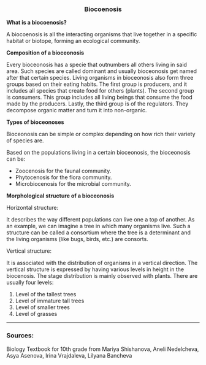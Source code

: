 <div align="center">
  <h3>Biocoenosis</h3>
</div>

**What is a biocoenosis?** 

A biocoenosis is all the interacting organisms that live together in a specific habitat or biotope, forming an ecological community.

**Composition of a bioceonosis**

Every bioceonosis has a specie that outnumbers all others living in said area. Such species are called dominant and usually bioceonosis get named after that certain species. Living organisms in bioceonosis also form three groups based on their eating habits. The first group is producers, and it includes all species that create food for others (plants). The second group is consumers. This group includes all living beings that consume the food made by the producers. Lastly, the third group is of the regulators. They decompose organic matter and turn it into non-organic.

**Types of bioceonoses**

Bioceonosis can be simple or complex depending on how rich their variety of species are.

Based on the populations living in a certain bioceonosis, the bioceonosis can be:

- Zoocenosis for the faunal community.
- Phytocenosis for the flora community.
- Microbiocenosis for the microbial community.

**Morphological structure of a bioceonosis**

Horizontal structure:

It describes the way different populations can live one a top of another. As an example, we can imagine a tree in which many organisms live. Such a structure can be called a consortium where the tree is a determinant and the living organisms (like bugs, birds, etc.) are consorts.

Vertical structure:

It is associated with the distribution of organisms in a vertical direction. The vertical structure is expressed by having various levels in height in the biocenosis. The stage distribution is mainly observed with plants. There are usually four levels:

1. Level of the tallest trees
1. Level of immature tall trees
1. Level of smaller trees
1. Level of grasses

<hr>
<h3>Sources:</h3>
<p>Biology Textbook for 10th grade from Mariya Shishanova, Aneli Nedelcheva, Asya Asenova, Irina Vrajdaleva, Lilyana Bancheva</p>